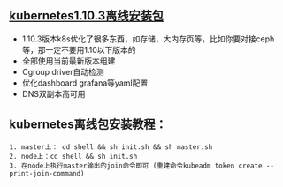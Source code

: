 ## [kubernetes1.10.3离线安装包](https://zdcloud.oss-cn-hangzhou.aliyuncs.com/kube1.10.3.tar.gz)

- 1.10.3版本k8s优化了很多东西，如存储，大内存页等，比如你要对接ceph等，那一定不要用1.10以下版本的
- 全部使用当前最新版本组建
- Cgroup driver自动检测
- 优化dashboard grafana等yaml配置
- DNS双副本高可用

## kubernetes离线包安装教程：
```
1. master上： cd shell && sh init.sh && sh master.sh
2. node上：cd shell && sh init.sh
3. 在node上执行master输出的join命令即可 (重建命令kubeadm token create --print-join-command)
```
